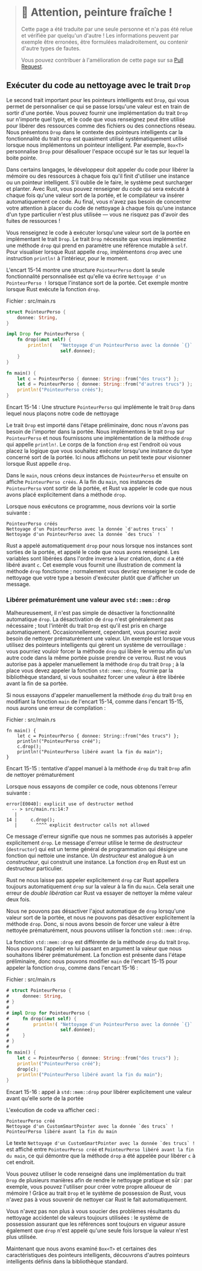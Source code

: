 > # 🚧 Attention, peinture fraîche !
>
> Cette page a été traduite par une seule personne et n'a pas été relue et
> vérifiée par quelqu'un d'autre ! Les informations peuvent par exemple être
> erronées, être formulées maladroitement, ou contenir d'autre types de fautes.
>
> Vous pouvez contribuer à l'amélioration de cette page sur sa
> [Pull Request](https://github.com/Jimskapt/rust-book-fr/pull/191).

<!--
## Running Code on Cleanup with the `Drop` Trait
-->

## Exécuter du code au nettoyage avec le trait `Drop`

<!--
The second trait important to the smart pointer pattern is `Drop`, which lets
you customize what happens when a value is about to go out of scope. You can
provide an implementation for the `Drop` trait on any type, and the code you
specify can be used to release resources like files or network connections.
We’re introducing `Drop` in the context of smart pointers because the
functionality of the `Drop` trait is almost always used when implementing a
smart pointer. For example, `Box<T>` customizes `Drop` to deallocate the space
on the heap that the box points to.
-->

Le second trait important pour les pointeurs intelligents est `Drop`, qui vous
permet de personnaliser ce qui se passe lorsqu'une valeur est en train de sortir
d'une portée. Vous pouvez fournir une implémentation du trait `Drop` sur
n'importe quel type, et le code que vous renseignez peut être utilisé pour
libérer des ressources comme des fichiers ou des connections réseau. Nous
présentons `Drop` dans le contexte des pointeurs intelligents car la
fonctionnalité du trait `Drop` est quasiment utilisé systématiquement utilisé
lorsque nous implémentons un pointeur intelligent. Par exemple, `Box<T>`
personnalise `Drop` pour désallouer l'espace occupé sur le tas sur lequel la
boite pointe.

<!--
In some languages, the programmer must call code to free memory or resources
every time they finish using an instance of a smart pointer. If they forget,
the system might become overloaded and crash. In Rust, you can specify that a
particular bit of code be run whenever a value goes out of scope, and the
compiler will insert this code automatically. As a result, you don’t need to be
careful about placing cleanup code everywhere in a program that an instance of
a particular type is finished with—you still won’t leak resources!
-->

Dans certains langages, le développeur doit appeler du code pour libérer la
mémoire ou des ressources à chaque fois qu'il finit d'utiliser une instance ou
un pointeur intelligent. S'il oublie de le faire, le système peut surcharger et
planter. Avec Rust, vous pouvez renseigner du code qui sera exécuté à chaque
fois qu'une valeur sort de la portée, et le compilateur va insérer
automatiquement ce code. Au final, vous n'avez pas besoin de concentrer votre
attention à placer du code de nettoyage à chaque fois qu'une instance d'un type
particulier n'est plus utilisée — vous ne risquez pas d'avoir des fuites de
ressources !

<!--
Specify the code to run when a value goes out of scope by implementing the
`Drop` trait. The `Drop` trait requires you to implement one method named
`drop` that takes a mutable reference to `self`. To see when Rust calls `drop`,
let’s implement `drop` with `println!` statements for now.
-->

Vous renseignez le code à exécuter lorsqu'une valeur sort de la portée en
implémentant le trait `Drop`. Le trait `Drop` nécessite que vous implémentiez
une méthode `drop` qui prend en paramètre une référence mutable à `self`. Pour
visualiser lorsque Rust appelle `drop`, implémentons `drop` avec une instruction
`println!` à l'intérieur, pour le moment.

<!--
Listing 15-14 shows a `CustomSmartPointer` struct whose only custom
functionality is that it will print `Dropping CustomSmartPointer!` when the
instance goes out of scope. This example demonstrates when Rust runs the `drop`
function.
-->

L'encart 15-14 montre une structure `PointeurPerso` dont la seule fonctionnalité
personnalisée est qu'elle va écrire `Nettoyage d'un PointeurPerso !` lorsque
l'instance sort de la portée. Cet exemple montre lorsque Rust exécute la
fonction `drop`.

<!--
<span class="filename">Filename: src/main.rs</span>
-->

<span class="filename">Fichier : src/main.rs</span>

<!--
```rust
struct CustomSmartPointer {
    data: String,
}

impl Drop for CustomSmartPointer {
    fn drop(&mut self) {
        println!("Dropping CustomSmartPointer with data `{}`!", self.data);
    }
}

fn main() {
    let c = CustomSmartPointer { data: String::from("my stuff") };
    let d = CustomSmartPointer { data: String::from("other stuff") };
    println!("CustomSmartPointers created.");
}
```
-->

```rust
struct PointeurPerso {
    donnee: String,
}

impl Drop for PointeurPerso {
    fn drop(&mut self) {
        println!(   "Nettoyage d'un PointeurPerso avec la donnée `{}` !",
                    self.donnee);
    }
}

fn main() {
    let c = PointeurPerso { donnee: String::from("des trucs") };
    let d = PointeurPerso { donnee: String::from("d'autres trucs") };
    println!("PointeurPerso créés");
}
```

<!--
<span class="caption">Listing 15-14: A `CustomSmartPointer` struct that
implements the `Drop` trait where we would put our cleanup code</span>
-->

<span class="caption">Encart 15-14 : Une structure `PointeurPerso` qui
implémente le trait `Drop` dans lequel nous plaçons notre code de nettoyage
</span>

<!--
The `Drop` trait is included in the prelude, so we don’t need to bring it into
scope. We implement the `Drop` trait on `CustomSmartPointer` and provide an
implementation for the `drop` method that calls `println!`. The body of the
`drop` function is where you would place any logic that you wanted to run when
an instance of your type goes out of scope. We’re printing some text here to
demonstrate when Rust will call `drop`.
-->

Le trait `Drop` est importé dans l'étape préliminaire, donc nous n'avons pas
besoin de l'importer dans la portée. Nous implémentons le trait `Drop` sur
`PointeurPerso` et nous fournissons une implémentation de la méthode `drop` qui
appelle `println!`. Le corps de la fonction `drop` est l'endroit où vous placez
la logique que vous souhaitez exécuter lorsqu'une instance du type concerné sort
de la portée. Ici nous affichons un petit texte pour visionner lorsque Rust
appelle `drop`.

<!--
In `main`, we create two instances of `CustomSmartPointer` and then print
`CustomSmartPointers created`. At the end of `main`, our instances of
`CustomSmartPointer` will go out of scope, and Rust will call the code we put
in the `drop` method, printing our final message. Note that we didn’t need to
call the `drop` method explicitly.
-->

Dans le `main`, nous créons deux instances de `PointeurPerso` et ensuite on
affiche `PointeurPerso créés`. A la fin du `main`, nos instances de
`PointeurPerso` vont sortir de la portée, et Rust va appeler le code que nous
avons placé explicitement dans a méthode `drop`.

<!--
When we run this program, we’ll see the following output:
-->

Lorsque nous exécutons ce programme, nous devrions voir la sortie suivante :

<!--
```text
CustomSmartPointers created.
Dropping CustomSmartPointer with data `other stuff`!
Dropping CustomSmartPointer with data `my stuff`!
```
-->

```text
PointeurPerso créés
Nettoyage d'un PointeurPerso avec la donnée `d'autres trucs` !
Nettoyage d'un PointeurPerso avec la donnée `des trucs` !
```

<!--
Rust automatically called `drop` for us when our instances went out of scope,
calling the code we specified. Variables are dropped in the reverse order of
their creation, so `d` was dropped before `c`. This example gives you a visual
guide to how the `drop` method works; usually you would specify the cleanup
code that your type needs to run rather than a print message.
-->

Rust a appelé automatiquement `drop` pour nous lorsque nos instances sont
sorties de la portée, et appelé le code que nous avons renseigné. Les variables
sont libérées dans l'ordre inverse à leur création, donc `d` a été libéré avant
`c`. Cet exemple vous fournit une illustration de comment la méthode `drop`
fonctionne ; normalement vous devriez renseigner le code de nettoyage que votre
type a besoin d'exécuter plutôt que d'afficher un message.

<!--
### Dropping a Value Early with `std::mem::drop`
-->

### Libérer prématurément une valeur avec `std::mem::drop`

<!--
Unfortunately, it’s not straightforward to disable the automatic `drop`
functionality. Disabling `drop` isn’t usually necessary; the whole point of the
`Drop` trait is that it’s taken care of automatically. Occasionally, however,
you might want to clean up a value early. One example is when using smart
pointers that manage locks: you might want to force the `drop` method that
releases the lock so that other code in the same scope can acquire the lock.
Rust doesn’t let you call the `Drop` trait’s `drop` method manually; instead
you have to call the `std::mem::drop` function provided by the standard library
if you want to force a value to be dropped before the end of its scope.
-->

Malheureusement, il n'est pas simple de désactiver la fonctionnalité automatique
`drop`. La désactivation de `drop` n'est généralement pas nécessaire ; tout
l'intérêt du trait `Drop` est qu'il est pris en charge automatiquement.
Occasionnellement, cependant, vous pourriez avoir besoin de nettoyer
prématurément une valeur. Un exemple est lorsque vous utilisez des pointeurs
intelligents qui gèrent un système de verrouillage : vous pourriez vouloir
forcer la méthode `drop` qui libère le verrou afin qu'un autre code dans la même
portée puisse prendre ce verrou. Rust ne vous autorise pas à appeler
manuellement la méthode `drop` du trait `Drop` ; à la place vous devez appeler
la fonction `std::mem::drop`, fournie par la bibliothèque standard, si vous
souhaitez forcer une valeur à être libérée avant la fin de sa portée.

<!--
If we try to call the `Drop` trait’s `drop` method manually by modifying the
`main` function from Listing 15-14, as shown in Listing 15-15, we’ll get a
compiler error:
-->

Si nous essayons d'appeler manuellement la méthode `drop` du trait `Drop` en
modifiant la fonction `main` de l'encart 15-14, comme dans l'encart 15-15, nous
aurons une erreur de compilation :

<!--
<span class="filename">Filename: src/main.rs</span>
-->

<span class="filename">Fichier : src/main.rs</span>

<!--
```rust,ignore,does_not_compile
fn main() {
    let c = CustomSmartPointer { data: String::from("some data") };
    println!("CustomSmartPointer created.");
    c.drop();
    println!("CustomSmartPointer dropped before the end of main.");
}
```
-->

```rust,ignore,does_not_compile
fn main() {
    let c = PointeurPerso { donnee: String::from("des trucs") };
    println!("PointeurPerso créé");
    c.drop();
    println!("PointeurPerso libéré avant la fin du main");
}
```

<!--
<span class="caption">Listing 15-15: Attempting to call the `drop` method from
the `Drop` trait manually to clean up early</span>
-->

<span class="caption">Encart 15-15 : tentative d'appel manuel à la méthode
`drop` du trait `Drop` afin de nettoyer prématurément</span>

<!--
When we try to compile this code, we’ll get this error:
-->

Lorsque nous essayons de compiler ce code, nous obtenons l'erreur suivante :

```text
error[E0040]: explicit use of destructor method
  -- > src/main.rs:14:7
   |
14 |     c.drop();
   |       ^^^^ explicit destructor calls not allowed
```

<!--
This error message states that we’re not allowed to explicitly call `drop`. The
error message uses the term *destructor*, which is the general programming term
for a function that cleans up an instance. A *destructor* is analogous to a
*constructor*, which creates an instance. The `drop` function in Rust is one
particular destructor.
-->

Ce message d'erreur signifie que nous ne sommes pas autorisés à appeler
explicitement `drop`. Le message d'erreur utilise le terme de *destructeur*
(`destructor`) qui est un terme général de programmation qui désigne une
fonction qui nettoie une instance. Un *destructeur* est analogue à un
*constructeur*, qui construit une instance. La fonction `drop` en Rust est un
destructeur particulier.

<!--
Rust doesn’t let us call `drop` explicitly because Rust would still
automatically call `drop` on the value at the end of `main`. This would be a
*double free* error because Rust would be trying to clean up the same value
twice.
-->

Rust ne nous laisse pas appeler explicitement `drop` car Rust appellera toujours
automatiquement `drop` sur la valeur à la fin du `main`. Cela serait une erreur
de *double libération* car Rust va essayer de nettoyer la même valeur deux fois.

<!--
We can’t disable the automatic insertion of `drop` when a value goes out of
scope, and we can’t call the `drop` method explicitly. So, if we need to force
a value to be cleaned up early, we can use the `std::mem::drop` function.
-->

Nous ne pouvons pas désactiver l'ajout automatique de `drop` lorsqu'une valeur
sort de la portée, et nous ne pouvons pas désactiver explicitement la méthode
`drop`. Donc, si nous avons besoin de forcer une valeur à être nettoyée
prématurément, nous pouvons utiliser la fonction `std::mem::drop`.

<!--
The `std::mem::drop` function is different from the `drop` method in the `Drop`
trait. We call it by passing the value we want to force to be dropped early as
an argument. The function is in the prelude, so we can modify `main` in Listing
15-15 to call the `drop` function, as shown in Listing 15-16:
-->

La fonction `std::mem::drop` est différente de la méthode `drop` du trait
`Drop`. Nous pouvons l'appeler en lui passant en argument la valeur que nous
souhaitons libérer prématurément. La fonction est présente dans l'étape
préliminaire, donc nous pouvons modifier `main` de l'encart 15-15 pour appeler
la fonction `drop`, comme dans l'encart 15-16 :

<!--
<span class="filename">Filename: src/main.rs</span>
-->

<span class="filename">Fichier : src/main.rs</span>

<!--
```rust
# struct CustomSmartPointer {
#     data: String,
# }
#
# impl Drop for CustomSmartPointer {
#     fn drop(&mut self) {
#         println!("Dropping CustomSmartPointer with data `{}`!", self.data);
#     }
# }
#
fn main() {
    let c = CustomSmartPointer { data: String::from("some data") };
    println!("CustomSmartPointer created.");
    drop(c);
    println!("CustomSmartPointer dropped before the end of main.");
}
```
-->

```rust
# struct PointeurPerso {
#     donnee: String,
# }
#
# impl Drop for PointeurPerso {
#     fn drop(&mut self) {
#         println!( "Nettoyage d'un PointeurPerso avec la donnée `{}` !",
#                   self.donnee);
#     }
# }
#
fn main() {
    let c = PointeurPerso { donnee: String::from("des trucs") };
    println!("PointeurPerso créé");
    drop(c);
    println!("PointeurPerso libéré avant la fin du main");
}
```

<!--
<span class="caption">Listing 15-16: Calling `std::mem::drop` to explicitly
drop a value before it goes out of scope</span>
-->

<span class="caption">Encart 15-16 : appel à `std::mem::drop` pour libérer
explicitement une valeur avant qu'elle sorte de la portée</span>

<!--
Running this code will print the following:
-->

L'exécution de code va afficher ceci :

<!--
```text
CustomSmartPointer created.
Dropping CustomSmartPointer with data `some data`!
CustomSmartPointer dropped before the end of main.
```
-->

```text
PointeurPerso créé
Nettoyage d'un CustomSmartPointer avec la donnée `des trucs` !
PointeurPerso libéré avant la fin du main
```

<!--
The text ```Dropping CustomSmartPointer with data `some data`!``` is printed
between the `CustomSmartPointer created.` and `CustomSmartPointer dropped
before the end of main.` text, showing that the `drop` method code is called to
drop `c` at that point.
-->

Le texte ```Nettoyage d'un CustomSmartPointer avec la donnée `des trucs` !```
est affiché entre `PointeurPerso créé` et
`PointeurPerso libéré avant la fin du main`, ce qui démontre que la méthode
`drop` a été appelée pour libérer `c` à cet endroit.

<!--
You can use code specified in a `Drop` trait implementation in many ways to
make cleanup convenient and safe: for instance, you could use it to create your
own memory allocator! With the `Drop` trait and Rust’s ownership system, you
don’t have to remember to clean up because Rust does it automatically.
-->

Vous pouvez utiliser le code renseigné dans une implémentation du trait `Drop`
de plusieurs manières afin de rendre le nettoyage pratique et sûr : par exemple,
vous pouvez l'utiliser pour créer votre propre alloueur de mémoire ! Grâce au
trait `Drop` et le système de possession de Rust, vous n'avez pas à vous
souvenir de nettoyer car Rust le fait automatiquement.

<!--
You also don’t have to worry about problems resulting from accidentally
cleaning up values still in use: the ownership system that makes sure
references are always valid also ensures that `drop` gets called only once when
the value is no longer being used.
-->

Vous n'avez pas non plus à vous soucier des problèmes résultants du nettoyage
accidentel de valeurs toujours utilisées : le système de possession assurant que
les références sont toujours en vigueur assure également que `drop` n'est appelé
qu'une seule fois lorsque la valeur n'est plus utilisée.

<!--
Now that we’ve examined `Box<T>` and some of the characteristics of smart
pointers, let’s look at a few other smart pointers defined in the standard
library.
-->

Maintenant que nous avons examiné `Box<T>` et certaines des caractéristiques des
pointeurs intelligents, découvrons d'autres pointeurs intelligents définis dans
la bibliothèque standard.
